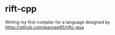 # rift-cpp
Writing my first compiler for a language designed by https://github.com/waynee95/riftc-java
